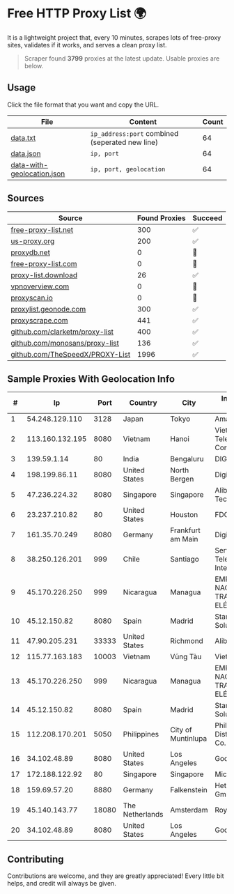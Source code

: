
# Free HTTP Proxy List 🌍

It is a lightweight project that, every 10 minutes, scrapes lots of free-proxy sites, validates if it works, and serves a clean proxy list.


> Scraper found **3799** proxies at the latest update. Usable proxies are below.

## Usage

Click the file format that you want and copy the URL.


|File|Content|Count|
|----|-------|-----|
|[data.txt](https://raw.githubusercontent.com/themiralay/Proxy-List-World/master/data.txt)|`ip_address:port` combined (seperated new line)|64|
|[data.json](https://raw.githubusercontent.com/themiralay/Proxy-List-World/master/data.json)|`ip, port`|64|
|[data-with-geolocation.json](https://raw.githubusercontent.com/themiralay/Proxy-List-World/master/data-with-geolocation.json)|`ip, port, geolocation`|64|

## Sources

|Source|Found Proxies|Succeed|
|------|-------------|-------|
|[free-proxy-list.net](https://free-proxy-list.net)|300|✅|
|[us-proxy.org](https://www.us-proxy.org)|200|✅|
|[proxydb.net](http://proxydb.net)|0|🚫|
|[free-proxy-list.com](https://free-proxy-list.com/?page=&port=&type%5B%5D=http&type%5B%5D=https&up_time=0&search=Search)|0|🚫|
|[proxy-list.download](https://www.proxy-list.download/HTTP)|26|✅|
|[vpnoverview.com](https://vpnoverview.com/privacy/anonymous-browsing/free-proxy-servers)|0|🚫|
|[proxyscan.io](https://www.proxyscan.io)|0|🚫|
|[proxylist.geonode.com](https://proxylist.geonode.com/api/proxy-list?limit=300&page=1&sort_by=lastChecked&sort_type=desc&protocols=http,https)|300|✅|
|[proxyscrape.com](https://api.proxyscrape.com/v2/?request=displayproxies&protocol=http&timeout=10000&country=all&ssl=all&anonymity=all)|441|✅|
|[github.com/clarketm/proxy-list](https://raw.githubusercontent.com/clarketm/proxy-list/master/proxy-list-raw.txt)|400|✅|
|[github.com/monosans/proxy-list](https://raw.githubusercontent.com/monosans/proxy-list/main/proxies/http.txt)|136|✅|
|[github.com/TheSpeedX/PROXY-List](https://raw.githubusercontent.com/TheSpeedX/PROXY-List/master/http.txt)|1996|✅|


## Sample Proxies With Geolocation Info

|#|Ip|Port|Country|City|Internet Service Provider|
|-|--|----|-------|----|-------------------------|
|1|54.248.129.110|3128|Japan|Tokyo|Amazon.com, Inc.|
|2|113.160.132.195|8080|Vietnam|Hanoi|VietNam Post and Telecom Corporation|
|3|139.59.1.14|80|India|Bengaluru|DIGITALOCEAN|
|4|198.199.86.11|8080|United States|North Bergen|DigitalOcean, LLC|
|5|47.236.224.32|8080|Singapore|Singapore|Alibaba (US) Technology Co., Ltd.|
|6|23.237.210.82|80|United States|Houston|FDCservers.net|
|7|161.35.70.249|8080|Germany|Frankfurt am Main|DigitalOcean, LLC|
|8|38.250.126.201|999|Chile|Santiago|Servicios De Telecomunicaciones Intercable Ltda.|
|9|45.170.226.250|999|Nicaragua|Managua|EMPRESA NACIONAL DE TRANSMISIÓN ELÉCTRICA|
|10|45.12.150.82|8080|Spain|Madrid|Stark Industries Solutions LTD|
|11|47.90.205.231|33333|United States|Richmond|Alibaba.com LLC|
|12|115.77.163.183|10003|Vietnam|Vũng Tàu|Viettel Group|
|13|45.170.226.250|999|Nicaragua|Managua|EMPRESA NACIONAL DE TRANSMISIÓN ELÉCTRICA|
|14|45.12.150.82|8080|Spain|Madrid|Stark Industries Solutions LTD|
|15|112.208.170.201|5050|Philippines|City of Muntinlupa|Philippine Long Distance Telephone Co.|
|16|34.102.48.89|8080|United States|Los Angeles|Google LLC|
|17|172.188.122.92|80|Singapore|Singapore|Microsoft|
|18|159.69.57.20|8880|Germany|Falkenstein|Hetzner Online GmbH|
|19|45.140.143.77|18080|The Netherlands|Amsterdam|RoyaleHosting BV|
|20|34.102.48.89|8080|United States|Los Angeles|Google LLC|



## Contributing

Contributions are welcome, and they are greatly appreciated! Every
little bit helps, and credit will always be given.

